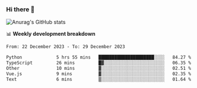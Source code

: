 ### Hi there 👋
![Anurag's GitHub stats](https://github-readme-stats.vercel.app/api?username=jami1024&show_icons=true&theme=radical)

📊 **Weekly development breakdown**
<!--START_SECTION:waka-->

```txt
From: 22 December 2023 - To: 29 December 2023

Python             5 hrs 55 mins   █████████████████████░░░░   84.27 %
TypeScript         26 mins         █▓░░░░░░░░░░░░░░░░░░░░░░░   06.35 %
Other              10 mins         ▓░░░░░░░░░░░░░░░░░░░░░░░░   02.51 %
Vue.js             9 mins          ▓░░░░░░░░░░░░░░░░░░░░░░░░   02.35 %
Text               6 mins          ▒░░░░░░░░░░░░░░░░░░░░░░░░   01.64 %
```

<!--END_SECTION:waka-->
<!--
**jami1024/jami1024** is a ✨ _special_ ✨ repository because its `README.md` (this file) appears on your GitHub profile.

Here are some ideas to get you started:

- 🔭 I’m currently working on ...
- 🌱 I’m currently learning ...
- 👯 I’m looking to collaborate on ...
- 🤔 I’m looking for help with ...
- 💬 Ask me about ...
- 📫 How to reach me: ...
- 😄 Pronouns: ...
- ⚡ Fun fact: ...
-->
